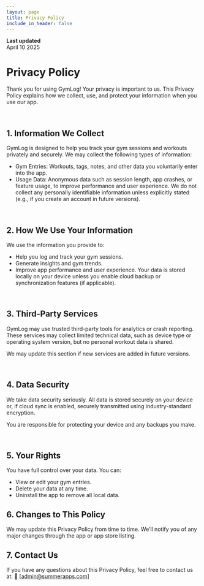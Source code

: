 ```yaml
---
layout: page
title: Privacy Policy
include_in_header: false
---
```


**Last updated**  
April 10 2025

# Privacy Policy
Thank you for using GymLog! Your privacy is important to us. This Privacy Policy explains how we collect, use, and protect your information when you use our app.

<br>

## 1. Information We Collect
GymLog is designed to help you track your gym sessions and workouts privately and securely. We may collect the following types of information:

- Gym Entries: Workouts, tags, notes, and other data you voluntarily enter into the app.
- Usage Data: Anonymous data such as session length, app crashes, or feature usage, to improve performance and user experience.
We do not collect any personally identifiable information unless explicitly stated (e.g., if you create an account in future versions).

<br>

## 2. How We Use Your Information
We use the information you provide to:

- Help you log and track your gym sessions.
- Generate insights and gym trends.
- Improve app performance and user experience.
Your data is stored locally on your device unless you enable cloud backup or synchronization features (if applicable).


<br>

## 3. Third-Party Services
GymLog may use trusted third-party tools for analytics or crash reporting. These services may collect limited technical data, such as device type or operating system version, but no personal workout data is shared.

We may update this section if new services are added in future versions.

<br>

## 4. Data Security
We take data security seriously. All data is stored securely on your device or, if cloud sync is enabled, securely transmitted using industry-standard encryption.

You are responsible for protecting your device and any backups you make.

<br>

## 5. Your Rights
You have full control over your data. You can:

- View or edit your gym entries.
- Delete your data at any time.
- Uninstall the app to remove all local data.

## 6. Changes to This Policy
We may update this Privacy Policy from time to time. We’ll notify you of any major changes through the app or app store listing.

## 7. Contact Us
If you have any questions about this Privacy Policy, feel free to contact us at:
📧 [admin@summerapps.com]